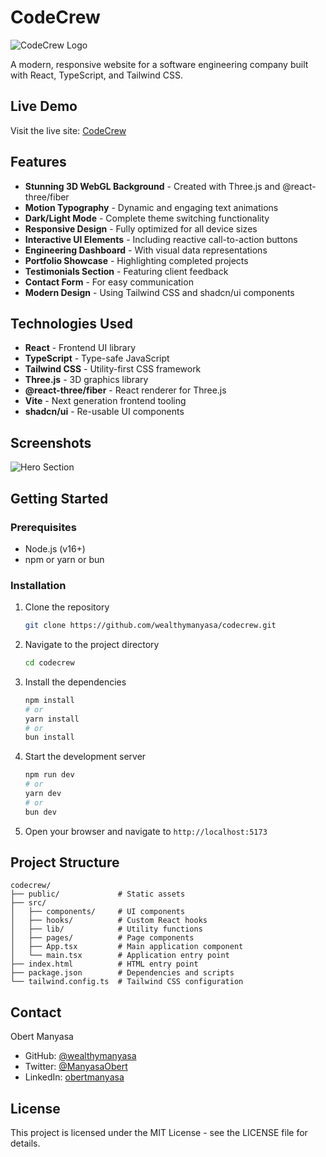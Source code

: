 # CodeCrew

![CodeCrew Logo](codecrew/public/favicon.ico)

A modern, responsive website for a software engineering company built with React, TypeScript, and Tailwind CSS.

## Live Demo

Visit the live site: [CodeCrew](https://github.com/wealthymanyasa/codecrew)

## Features

- **Stunning 3D WebGL Background** - Created with Three.js and @react-three/fiber
- **Motion Typography** - Dynamic and engaging text animations
- **Dark/Light Mode** - Complete theme switching functionality
- **Responsive Design** - Fully optimized for all device sizes
- **Interactive UI Elements** - Including reactive call-to-action buttons
- **Engineering Dashboard** - With visual data representations
- **Portfolio Showcase** - Highlighting completed projects
- **Testimonials Section** - Featuring client feedback
- **Contact Form** - For easy communication
- **Modern Design** - Using Tailwind CSS and shadcn/ui components

## Technologies Used

- **React** - Frontend UI library
- **TypeScript** - Type-safe JavaScript
- **Tailwind CSS** - Utility-first CSS framework
- **Three.js** - 3D graphics library
- **@react-three/fiber** - React renderer for Three.js
- **Vite** - Next generation frontend tooling
- **shadcn/ui** - Re-usable UI components

## Screenshots

![Hero Section](codecrew/public/images/black-developers-coding.jpg)

## Getting Started

### Prerequisites

- Node.js (v16+)
- npm or yarn or bun

### Installation

1. Clone the repository
   ```sh
   git clone https://github.com/wealthymanyasa/codecrew.git
   ```

2. Navigate to the project directory
   ```sh
   cd codecrew
   ```

3. Install the dependencies
   ```sh
   npm install
   # or
   yarn install
   # or
   bun install
   ```

4. Start the development server
   ```sh
   npm run dev
   # or
   yarn dev
   # or
   bun dev
   ```

5. Open your browser and navigate to `http://localhost:5173`

## Project Structure

```
codecrew/
├── public/             # Static assets
├── src/
│   ├── components/     # UI components
│   ├── hooks/          # Custom React hooks
│   ├── lib/            # Utility functions
│   ├── pages/          # Page components
│   ├── App.tsx         # Main application component
│   └── main.tsx        # Application entry point
├── index.html          # HTML entry point
├── package.json        # Dependencies and scripts
└── tailwind.config.ts  # Tailwind CSS configuration
```

## Contact

Obert Manyasa
- GitHub: [@wealthymanyasa](https://github.com/wealthymanyasa)
- Twitter: [@ManyasaObert](https://x.com/ManyasaObert)
- LinkedIn: [obertmanyasa](https://www.linkedin.com/in/obertmanyasa/)

## License

This project is licensed under the MIT License - see the LICENSE file for details.
